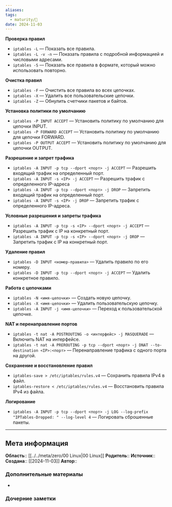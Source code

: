 ```yaml
---
aliases: 
tags:
  - maturity/🌱
date: 2024-11-03
---
```


**Проверка правил**
- `iptables -L` — Показать все правила.
- `iptables -L -v -n` — Показать правила с подробной информацией и числовыми адресами.
- `iptables -S` — Показать все правила в формате, который можно использовать повторно.

**Очистка правил**
- `iptables -F` — Очистить все правила во всех цепочках.
- `iptables -X` — Удалить все пользовательские цепочки.
- `iptables -Z` — Обнулить счетчики пакетов и байтов.

**Установка политики по умолчанию**
- `iptables -P INPUT ACCEPT` — Установить политику по умолчанию для цепочки INPUT.
- `iptables -P FORWARD ACCEPT` — Установить политику по умолчанию для цепочки FORWARD.
- `iptables -P OUTPUT ACCEPT` — Установить политику по умолчанию для цепочки OUTPUT.

**Разрешение и запрет трафика**
- `iptables -A INPUT -p tcp --dport <порт> -j ACCEPT` — Разрешить входящий трафик на определенный порт.
- `iptables -A INPUT -s <IP> -j ACCEPT` — Разрешить трафик с определенного IP-адреса
- `iptables -A INPUT -p tcp --dport <порт> -j DROP` — Запретить входящий трафик на определенный порт.
- `iptables -A INPUT -s <IP> -j DROP` — Запретить трафик с определенного IP-адреса.

**Условные разрешения и запреты трафика**
- `iptables -A INPUT -p tcp -s <IP> --dport <порт> -j ACCEPT` — Разрешить трафик с IP на конкретный порт.
- `iptables -A INPUT -p tcp -s <IP> --dport <порт> -j DROP` — Запретить трафик с IP на конкретный порт.

**Удаление правил**
- `iptables -D INPUT <номер-правила>` — Удалить правило по его номеру.
- `iptables -D INPUT -p tcp --dport <порт> -j ACCEPT` — Удалить конкретное правило.
  
**Работа с цепочками**
- `iptables -N <имя-цепочки>` — Создать новую цепочку.
- `iptables -X <имя-цепочки>` — Удалить пользовательскую цепочку.
- `iptables -A INPUT -j <имя-цепочки>` — Переход к пользовательской цепочке.

**NAT и перенаправление портов**
- `iptables -t nat -A POSTROUTING -o <интерфейс> -j MASQUERADE` — Включить NAT на интерфейсе.
- `iptables -t nat -A PREROUTING -p tcp --dport <порт> -j DNAT --to-destination <IP>:<порт>` — Перенаправление трафика с одного порта на другой.

**Сохранение и восстановление правил**
- `iptables-save > /etc/iptables/rules.v4` — Сохранить правила IPv4 в файл.
- `iptables-restore < /etc/iptables/rules.v4` — Восстановить правила IPv4 из файла.

**Логирование**
- `iptables -A INPUT -p tcp --dport <порт> -j LOG --log-prefix "IPTables-Dropped: " --log-level 4` — Логировать сброшенные пакеты.
***
## Мета информация
**Область**:: [[../../meta/zero/00 Linux|00 Linux]]
**Родитель**:: 
**Источник**:: 
**Создана**:: [[2024-11-03]]
**Автор**:: 
### Дополнительные материалы
- 

### Дочерние заметки
<!-- QueryToSerialize: LIST FROM [[]] WHERE contains(Родитель, this.file.link) or contains(parents, this.file.link) -->

